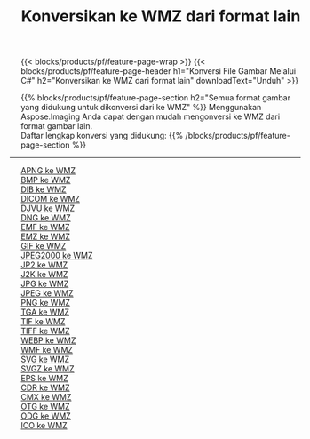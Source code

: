 ﻿---
title: Konversikan ke WMZ dari format lain 
weight: 3920
url: /id/java/conversion/to/wmz 
lang: id
langdirlevel: 2
locales: zh-hans,ja,it,ru,de,es,fr,nl,id,lt,pl,pt,vi,tr,ko,zh-hant,ar,hi,th,sv,cs,uk,he
description: Menggunakan Aspose.Imaging Anda dapat dengan mudah mengonversi ke WMZ dari format lain
---

{{< blocks/products/pf/feature-page-wrap >}}
{{< blocks/products/pf/feature-page-header h1="Konversi File Gambar Melalui C#" h2="Konversikan ke WMZ dari format lain" downloadText="Unduh" >}}


{{% blocks/products/pf/feature-page-section  h2="Semua format gambar yang didukung untuk dikonversi dari ke WMZ" %}}
Menggunakan Aspose.Imaging Anda dapat dengan mudah mengonversi ke WMZ dari format gambar lain.
<br/>
Daftar lengkap konversi yang didukung:
{{% /blocks/products/pf/feature-page-section %}}
<div class="container-fluid productfamilypage bg-gray">
    <div class="convertypes bg-gray agp-content section">
        <div class="container">
		<hr style="margin-left:-20px;"/>
		<div class="row other-converters">
		    <div class='col-md-2 other-converter remove-lp remove-rp'><a href="/imaging/id/java/conversion/apng-to-wmz" >APNG ke WMZ</a></div>
<div class='col-md-2 other-converter remove-lp remove-rp'><a href="/imaging/id/java/conversion/bmp-to-wmz" >BMP ke WMZ</a></div>
<div class='col-md-2 other-converter remove-lp remove-rp'><a href="/imaging/id/java/conversion/dib-to-wmz" >DIB ke WMZ</a></div>
<div class='col-md-2 other-converter remove-lp remove-rp'><a href="/imaging/id/java/conversion/dicom-to-wmz" >DICOM ke WMZ</a></div>
<div class='col-md-2 other-converter remove-lp remove-rp'><a href="/imaging/id/java/conversion/djvu-to-wmz" >DJVU ke WMZ</a></div>
<div class='col-md-2 other-converter remove-lp remove-rp'><a href="/imaging/id/java/conversion/dng-to-wmz" >DNG ke WMZ</a></div>
<div class='col-md-2 other-converter remove-lp remove-rp'><a href="/imaging/id/java/conversion/emf-to-wmz" >EMF ke WMZ</a></div>
<div class='col-md-2 other-converter remove-lp remove-rp'><a href="/imaging/id/java/conversion/emz-to-wmz" >EMZ ke WMZ</a></div>
<div class='col-md-2 other-converter remove-lp remove-rp'><a href="/imaging/id/java/conversion/gif-to-wmz" >GIF ke WMZ</a></div>
<div class='col-md-2 other-converter remove-lp remove-rp'><a href="/imaging/id/java/conversion/jpeg2000-to-wmz" >JPEG2000 ke WMZ</a></div>
<div class='col-md-2 other-converter remove-lp remove-rp'><a href="/imaging/id/java/conversion/jp2-to-wmz" >JP2 ke WMZ</a></div>
<div class='col-md-2 other-converter remove-lp remove-rp'><a href="/imaging/id/java/conversion/j2k-to-wmz" >J2K ke WMZ</a></div>
<div class='col-md-2 other-converter remove-lp remove-rp'><a href="/imaging/id/java/conversion/jpg-to-wmz" >JPG ke WMZ</a></div>
<div class='col-md-2 other-converter remove-lp remove-rp'><a href="/imaging/id/java/conversion/jpeg-to-wmz" >JPEG ke WMZ</a></div>
<div class='col-md-2 other-converter remove-lp remove-rp'><a href="/imaging/id/java/conversion/png-to-wmz" >PNG ke WMZ</a></div>
<div class='col-md-2 other-converter remove-lp remove-rp'><a href="/imaging/id/java/conversion/tga-to-wmz" >TGA ke WMZ</a></div>
<div class='col-md-2 other-converter remove-lp remove-rp'><a href="/imaging/id/java/conversion/tif-to-wmz" >TIF ke WMZ</a></div>
<div class='col-md-2 other-converter remove-lp remove-rp'><a href="/imaging/id/java/conversion/tiff-to-wmz" >TIFF ke WMZ</a></div>
<div class='col-md-2 other-converter remove-lp remove-rp'><a href="/imaging/id/java/conversion/webp-to-wmz" >WEBP ke WMZ</a></div>
<div class='col-md-2 other-converter remove-lp remove-rp'><a href="/imaging/id/java/conversion/wmf-to-wmz" >WMF ke WMZ</a></div>
<div class='col-md-2 other-converter remove-lp remove-rp'><a href="/imaging/id/java/conversion/svg-to-wmz" >SVG ke WMZ</a></div>
<div class='col-md-2 other-converter remove-lp remove-rp'><a href="/imaging/id/java/conversion/svgz-to-wmz" >SVGZ ke WMZ</a></div>
<div class='col-md-2 other-converter remove-lp remove-rp'><a href="/imaging/id/java/conversion/eps-to-wmz" >EPS ke WMZ</a></div>
<div class='col-md-2 other-converter remove-lp remove-rp'><a href="/imaging/id/java/conversion/cdr-to-wmz" >CDR ke WMZ</a></div>
<div class='col-md-2 other-converter remove-lp remove-rp'><a href="/imaging/id/java/conversion/cmx-to-wmz" >CMX ke WMZ</a></div>
<div class='col-md-2 other-converter remove-lp remove-rp'><a href="/imaging/id/java/conversion/otg-to-wmz" >OTG ke WMZ</a></div>
<div class='col-md-2 other-converter remove-lp remove-rp'><a href="/imaging/id/java/conversion/odg-to-wmz" >ODG ke WMZ</a></div>
<div class='col-md-2 other-converter remove-lp remove-rp'><a href="/imaging/id/java/conversion/ico-to-wmz" >ICO ke WMZ</a></div>
                </div>
        </div>
    </div>
</div>
<br/>

